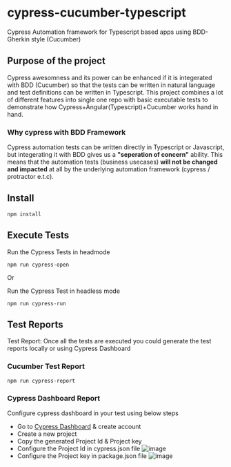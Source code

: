 # cypress-cucumber-typescript
Cypress Automation framework for Typescript based apps using BDD-Gherkin style (Cucumber) 

## Purpose of the project
Cypress awesomness and its power can be enhanced if it is integerated with BDD (Cucumber) so that the tests can be written in natural language and test definitions can be written in Typescript. This project combines a lot of different features into single one repo with basic executable tests to demonstrate how Cypress+Angular(Typescript)+Cucumber works hand in hand.

### Why cypress with BDD Framework
Cypress automation tests can be written directly in Typescript or Javascript, but integerating it with BDD gives us a **"seperation of concern"** ability. This means that the automation tests (business usecases) **will not be changed and impacted** at all by the underlying automation framework (cypress / protractor e.t.c).

## Install
```
npm install
```
## Execute Tests
Run the Cypress Tests in headmode
```
npm run cypress-open
```
Or

Run the Cypress Test in headless mode
```
npm run cypress-run
```
## Test Reports
Test Report: Once all the tests are executed you could generate the test reports locally or using Cypress Dashboard
### Cucumber Test Report
```
npm run cypress-report
```
### Cypress Dashboard Report
Configure cypress dashboard in your test using below steps
- Go to [Cypress Dashboard](https://dashboard.cypress.io/login) & create account 
- Create a new project
- Copy the generated Project Id & Project key
- Configure the Project Id in cypress.json file
![image](https://user-images.githubusercontent.com/41230361/160297121-c27b0175-9983-4737-a46e-b5b3701961f7.png)
- Configure the Project key in package.json file
![image](https://user-images.githubusercontent.com/41230361/160297198-26444363-2721-44a6-8438-a421281c5d50.png)
